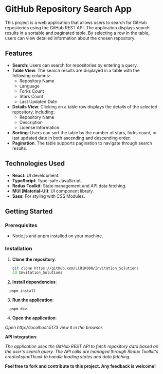 # GitHub Repository Search App

This project is a web application that allows users to search for GitHub repositories using the GitHub REST API. The application displays search results in a sortable and paginated table. By selecting a row in the table, users can view detailed information about the chosen repository.

## Features

- **Search**: Users can search for repositories by entering a query.
- **Table View**: The search results are displayed in a table with the following columns:
  - Repository Name
  - Language
  - Forks Count
  - Stars Count
  - Last Updated Date
- **Details View**: Clicking on a table row displays the details of the selected repository, including:
  - Repository Name
  - Description
  - License Information
- **Sorting**: Users can sort the table by the number of stars, forks count, or last updated date in both ascending and descending order.
- **Pagination**: The table supports pagination to navigate through search results.

## Technologies Used

- **React**: UI development.
- **TypeScript**: Type-safe JavaScript.
- **Redux Toolkit**: State management and API data fetching.
- **MUI (Material-UI)**: UI component library.
- **Sass**: For styling with CSS Modules.

## Getting Started

### Prerequisites

- Node.js and pnpm installed on your machine.

### Installation

1. **Clone the repository**:
   ```bash
   git clone https://github.com/LiRiK000/Invitation_Solutions
   cd Invitation_Solutions
   ```
2. **Install dependencies**:

```
  pnpm install
```

3.  **Run the application**:

```
  pnpm dev
```

4.  **Open the application**:

_Open http://localhost:5173 view it in the browser._

**API Integration**:

_The application uses the GitHub REST API to fetch repository data based on the user's search query. The API calls are managed through Redux Toolkit's createAsyncThunk to handle loading states and data fetching._

**Feel free to fork and contribute to this project. Any feedback is welcome!**
